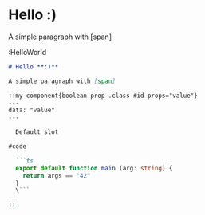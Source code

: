 # Hello **:)**

A simple paragraph with [span]

:HelloWorld



```md
# Hello **:)**

A simple paragraph with [span]

::my-component{boolean-prop .class #id props="value"}
---
data: "value"
---

  Default slot

#code

  ```ts
  export default function main (arg: string) {
    return args == "42"
  }
  \```

::

```